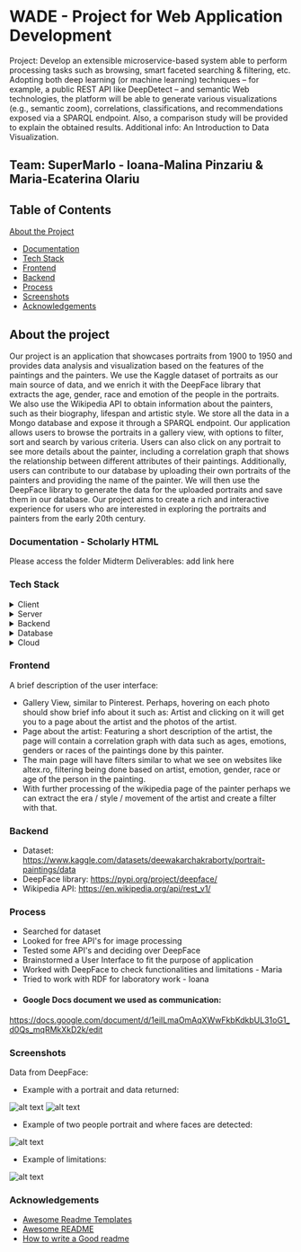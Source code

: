 # WADE - Project for Web Application Development
Project: 
Develop an extensible microservice-based system able to perform processing tasks such as browsing, smart faceted searching & filtering, etc. Adopting both deep learning (or machine learning) techniques – for example, a public REST API like DeepDetect – and semantic Web technologies, the platform will be able to generate various visualizations (e.g., semantic zoom), correlations, classifications, and recommendations exposed via a SPARQL endpoint. Also, a comparison study will be provided to explain the obtained results. Additional info: An Introduction to Data Visualization.
## Team: SuperMarIo - Ioana-Malina Pinzariu & Maria-Ecaterina Olariu

## Table of Contents
[About the Project](#about-the-project)
  * [Documentation](#documentation)
  * [Tech Stack](#tech-stack)
  * [Frontend](#frontend)
  * [Backend](#backend)
  * [Process](#process)
  * [Screenshots](#screenshots)
  * [Acknowledgements](#acknowledgements)


## About the project

Our project is an application that showcases portraits from 1900 to 1950 and provides data analysis and visualization based on the features of the paintings and the painters. We use the Kaggle dataset of portraits as our main source of data, and we enrich it with the DeepFace library that extracts the age, gender, race and emotion of the people in the portraits. We also use the Wikipedia API to obtain information about the painters, such as their biography, lifespan and artistic style. We store all the data in a Mongo database and expose it through a SPARQL endpoint. Our application allows users to browse the portraits in a gallery view, with options to filter, sort and search by various criteria. Users can also click on any portrait to see more details about the painter, including a correlation graph that shows the relationship between different attributes of their paintings. Additionally, users can contribute to our database by uploading their own portraits of the painters and providing the name of the painter. We will then use the DeepFace library to generate the data for the uploaded portraits and save them in our database. Our project aims to create a rich and interactive experience for users who are interested in exploring the portraits and painters from the early 20th century.

### Documentation - Scholarly HTML
Please access the folder Midterm Deliverables:
add link here

### Tech Stack

<details>
  <summary>Client</summary>
  <ul>
    <li><a href="https://www.typescriptlang.org/">Typescript</a></li>
  </ul>
</details>

<details>
  <summary>Server</summary>
  <ul>
    <li><a href="https://www.typescriptlang.org/">Typescript</a></li>
  </ul>
</details>

<details>
  <summary>Backend</summary>
  <ul>
    <li><a href="https://dotnet.microsoft.com/en-us/">.NET</a></li>
    <li><a href="https://flask.palletsprojects.com/en/3.0.x/">Flask</a></li>
  </ul>
</details>

<details>
<summary>Database</summary>
  <ul>
    <li><a href="https://www.mongodb.com/">MongoDB</a></li>
  </ul>
</details>

<details>
<summary>Cloud</summary>
  <ul>
    <li><a href="">TBA</a></li>
  </ul>
</details>


### Frontend
A brief description of the user interface:

- Gallery View, similar to Pinterest. Perhaps, hovering on each photo should show brief info about it such as: Artist and clicking on it will get you to a page about the artist and the photos of the artist. 
- Page about the artist: Featuring a short description of the artist, the page will contain a correlation graph with data such as ages, emotions, genders or races of the paintings done by this painter. 
- The main page will have filters similar to what we see on websites like altex.ro, filtering being done based on artist, emotion, gender, race or age of the person in the painting.
- With further processing of the wikipedia page of the painter perhaps we can extract the era / style / movement of the artist and create a filter with that.


### Backend
- Dataset: https://www.kaggle.com/datasets/deewakarchakraborty/portrait-paintings/data
- DeepFace library: https://pypi.org/project/deepface/
- Wikipedia API: https://en.wikipedia.org/api/rest_v1/ 

### Process
- Searched for dataset
- Looked for free API's for image processing
- Tested some API's and deciding over DeepFace
- Brainstormed a User Interface to fit the purpose of application
- Worked with DeepFace to check functionalities and limitations - Maria
- Tried to work with RDF for laboratory work - Ioana
- #### Google Docs document we used as communication: 
https://docs.google.com/document/d/1eiILmaOmAqXWwFkbKdkbUL31oG1_d0Qs_mqRMkXkD2k/edit

### Screenshots
Data from DeepFace:
- Example with a portrait and data returned:
  
![alt text](https://github.com/mariaecaterinaolariu/WADE/blob/main/images/Zinaida_deepface.png)
![alt text](https://github.com/mariaecaterinaolariu/WADE/blob/main/images/Zinaida_portait.png)
- Example of two people portrait and where faces are detected:
  
![alt text](https://github.com/mariaecaterinaolariu/WADE/blob/main/images/faces.png)
- Example of limitations:
  
![alt text](https://github.com/mariaecaterinaolariu/WADE/blob/main/images/faces_no_detection.png)

### Acknowledgements

 - [Awesome Readme Templates](https://awesomeopensource.com/project/elangosundar/awesome-README-templates)
 - [Awesome README](https://github.com/matiassingers/awesome-readme)
 - [How to write a Good readme](https://bulldogjob.com/news/449-how-to-write-a-good-readme-for-your-github-project)
